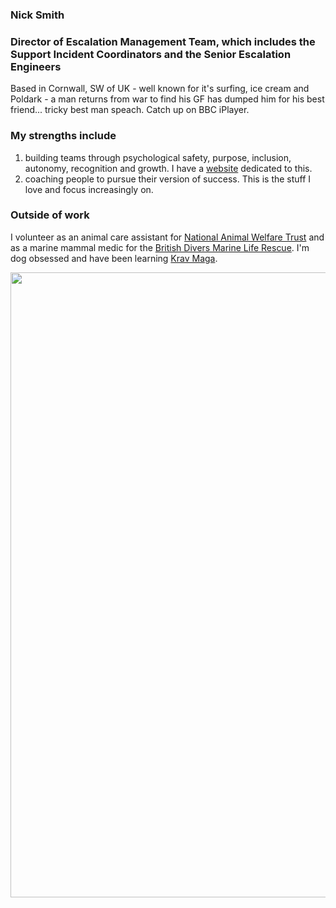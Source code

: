 ### Nick Smith  
### Director of Escalation Management Team, which includes the Support Incident Coordinators and the Senior Escalation Engineers
Based in Cornwall, SW of UK - well known for it's surfing, ice cream and Poldark - a man returns from war to find his GF has dumped him for his best friend... tricky best man speach. Catch up on BBC iPlayer.

### My strengths include 
1. building teams through psychological safety, purpose, inclusion, autonomy, recognition and growth. I have a [website](https://deliberate-leadership.uk/) dedicated to this. 
2. coaching people to pursue their version of success. This is the stuff I love and focus increasingly on.

### Outside of work
I volunteer as an animal care assistant for [National Animal Welfare Trust](https://www.nawt.org.uk/our-services/our-centres/nawt-cornwall/) and as a marine mammal medic for the [British Divers Marine Life Rescue](https://bdmlr.org.uk/). I'm dog obsessed and have been learning [Krav Maga](https://kravmagacornwall.com/).

<img src="https://cornishdronephotography.co.uk/cdn/shop/products/image_527e4158-1f50-4614-9070-b1b4e438cb55.jpg" width="1000">

